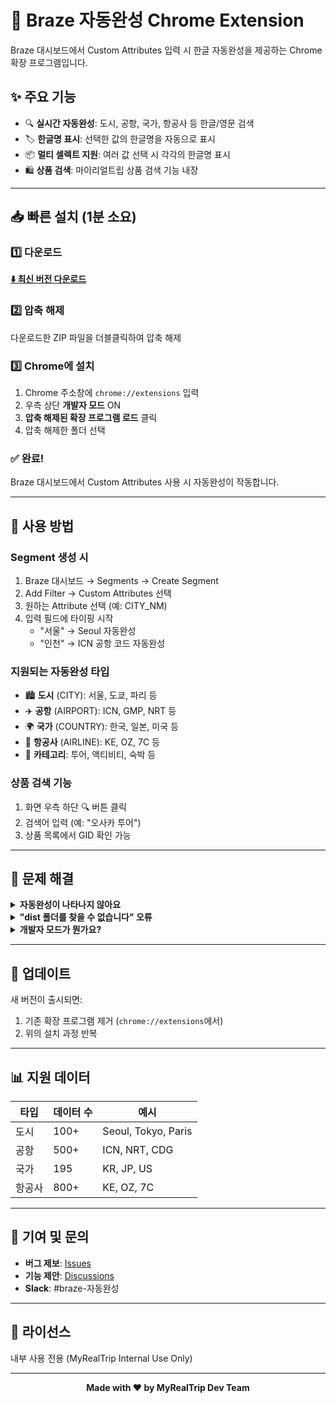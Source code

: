 # 🚀 Braze 자동완성 Chrome Extension

Braze 대시보드에서 Custom Attributes 입력 시 한글 자동완성을 제공하는 Chrome 확장 프로그램입니다.

## ✨ 주요 기능

- 🔍 **실시간 자동완성**: 도시, 공항, 국가, 항공사 등 한글/영문 검색
- 🏷️ **한글명 표시**: 선택한 값의 한글명을 자동으로 표시
- 📦 **멀티 셀렉트 지원**: 여러 값 선택 시 각각의 한글명 표시
- 🛍️ **상품 검색**: 마이리얼트립 상품 검색 기능 내장

---

## 📥 빠른 설치 (1분 소요)

### 1️⃣ 다운로드
**[⬇️ 최신 버전 다운로드](https://github.com/wonjunekang-myrealtrip/braze-autocomplete-extension/releases/latest/download/braze-autocomplete-extension.zip)**

### 2️⃣ 압축 해제
다운로드한 ZIP 파일을 더블클릭하여 압축 해제

### 3️⃣ Chrome에 설치
1. Chrome 주소창에 `chrome://extensions` 입력
2. 우측 상단 **개발자 모드** ON
3. **압축 해제된 확장 프로그램 로드** 클릭
4. 압축 해제한 폴더 선택

### ✅ 완료!
Braze 대시보드에서 Custom Attributes 사용 시 자동완성이 작동합니다.

---

## 🎯 사용 방법

### Segment 생성 시
1. Braze 대시보드 → Segments → Create Segment
2. Add Filter → Custom Attributes 선택
3. 원하는 Attribute 선택 (예: CITY_NM)
4. 입력 필드에 타이핑 시작
   - "서울" → Seoul 자동완성
   - "인천" → ICN 공항 코드 자동완성

### 지원되는 자동완성 타입
- 🏙️ **도시** (CITY): 서울, 도쿄, 파리 등
- ✈️ **공항** (AIRPORT): ICN, GMP, NRT 등
- 🌍 **국가** (COUNTRY): 한국, 일본, 미국 등
- 🛫 **항공사** (AIRLINE): KE, OZ, 7C 등
- 📝 **카테고리**: 투어, 액티비티, 숙박 등

### 상품 검색 기능
1. 화면 우측 하단 🔍 버튼 클릭
2. 검색어 입력 (예: "오사카 투어")
3. 상품 목록에서 GID 확인 가능

---

## 🔧 문제 해결

<details>
<summary><b>자동완성이 나타나지 않아요</b></summary>

- 확장 프로그램이 활성화되어 있는지 확인
- 페이지 새로고침 (F5)
- Chrome 재시작

</details>

<details>
<summary><b>"dist 폴더를 찾을 수 없습니다" 오류</b></summary>

- ZIP 파일 압축 해제 후 생성된 폴더 열기
- 그 안의 `dist` 폴더 선택 (상위 폴더 X)

</details>

<details>
<summary><b>개발자 모드가 뭔가요?</b></summary>

- Chrome 웹스토어 외부 확장 프로그램 설치를 위한 정상적인 모드
- 내부 사용을 위한 안전한 방법입니다

</details>

---

## 🔄 업데이트

새 버전이 출시되면:
1. 기존 확장 프로그램 제거 (`chrome://extensions`에서)
2. 위의 설치 과정 반복

---

## 📊 지원 데이터

| 타입 | 데이터 수 | 예시 |
|------|----------|------|
| 도시 | 100+ | Seoul, Tokyo, Paris |
| 공항 | 500+ | ICN, NRT, CDG |
| 국가 | 195 | KR, JP, US |
| 항공사 | 800+ | KE, OZ, 7C |

---

## 🤝 기여 및 문의

- **버그 제보**: [Issues](https://github.com/wonjunekang-myrealtrip/braze-autocomplete-extension/issues)
- **기능 제안**: [Discussions](https://github.com/wonjunekang-myrealtrip/braze-autocomplete-extension/discussions)
- **Slack**: #braze-자동완성

---

## 📝 라이선스

내부 사용 전용 (MyRealTrip Internal Use Only)

---

<div align="center">
  <b>Made with ❤️ by MyRealTrip Dev Team</b>
</div>